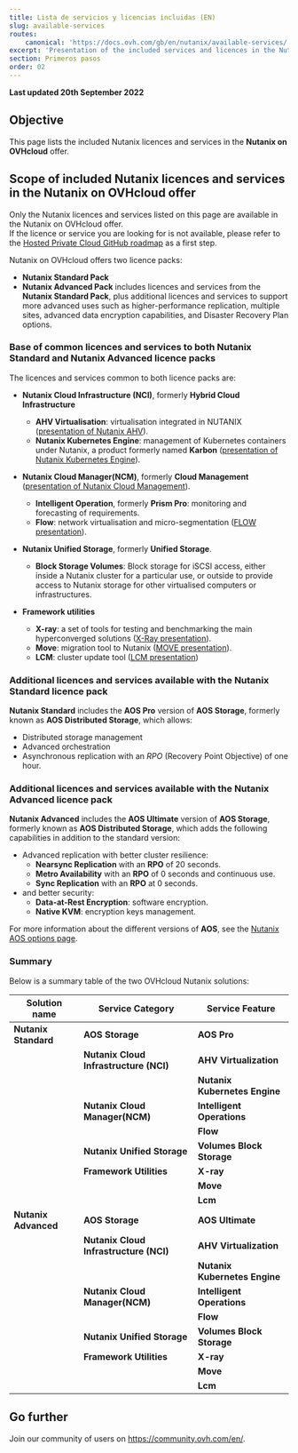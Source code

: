 ```yaml
---
title: Lista de servicios y licencias incluidas (EN)
slug: available-services
routes:
    canonical: 'https://docs.ovh.com/gb/en/nutanix/available-services/'
excerpt: 'Presentation of the included services and licences in the Nutanix on OVHcloud offer'
section: Primeros pasos
order: 02
---
```


**Last updated 20th September 2022**

## Objective

This page lists the included Nutanix licences and services in the **Nutanix on OVHcloud** offer.

## Scope of included Nutanix licences and services in the Nutanix on OVHcloud offer

Only the Nutanix licences and services listed on this page are available in the Nutanix on OVHcloud offer.<br>
If the licence or service you are looking for is not available, please refer to the [Hosted Private Cloud GitHub roadmap](https://github.com/ovh/hosted-private-cloud-roadmap/projects/3) as a first step.

Nutanix on OVHcloud offers two licence packs:

- **Nutanix Standard Pack**
- **Nutanix Advanced Pack** includes licences and services from the **Nutanix Standard Pack**, plus additional licences and services to support more advanced uses such as higher-performance replication, multiple sites, advanced data encryption capabilities, and Disaster Recovery Plan options. 

### Base of common licences and services to both **Nutanix Standard** and **Nutanix Advanced licence packs**

The licences and services common to both licence packs are:

- **Nutanix Cloud Infrastructure (NCI)**, formerly **Hybrid Cloud Infrastructure** 
    - **AHV Virtualisation**: virtualisation integrated in NUTANIX ([presentation of Nutanix AHV](https://www.nutanix.com/products/ahv)).
    - **Nutanix Kubernetes Engine**: management of Kubernetes containers under Nutanix, a product formerly named **Karbon** ([presentation of Nutanix Kubernetes Engine](https://www.nutanix.com/products/karbon)).

- **Nutanix Cloud Manager(NCM)**, formerly **Cloud Management** ([presentation of Nutanix Cloud Management](https://www.nutanix.com/products/cloud-manager/aiops)).
    - **Intelligent Operation**, formerly **Prism Pro**: monitoring and forecasting of requirements.
    - **Flow**: network virtualisation and micro-segmentation ([FLOW presentation](https://www.nutanix.com/products/flow)).

- **Nutanix Unified Storage**, formerly **Unified Storage**.
    - **Block Storage Volumes**: Block storage for iSCSI access, either inside a Nutanix cluster for a particular use, or outside to provide access to Nutanix storage for other virtualised computers or infrastructures.

- **Framework utilities**
    + **X-ray**: a set of tools for testing and benchmarking the main hyperconverged solutions ([X-Ray presentation](https://www.nutanix.com/products/x-ray)).
    + **Move**:  migration tool to Nutanix ([MOVE presentation](https://www.nutanix.com/products/move)).
    + **LCM**: cluster update tool ([LCM presentation](https://www.nutanix.com/products/life-cycle-manager))

### Additional licences and services available with the **Nutanix Standard licence pack**

**Nutanix Standard** includes the **AOS Pro** version of **AOS Storage**, formerly known as **AOS Distributed Storage**, which allows:

- Distributed storage management
- Advanced orchestration
- Asynchronous replication with an *RPO* (Recovery Point Objective) of one hour.

### Additional licences and services available with the **Nutanix Advanced licence pack**

**Nutanix Advanced** includes the **AOS Ultimate** version of **AOS Storage**, formerly known as **AOS Distributed Storage**, which adds the following capabilities in addition to the standard version:

- Advanced replication with better cluster resilience:
    - **Nearsync Replication** with an **RPO** of 20 seconds.
    - **Metro Availability** with an **RPO** of 0 seconds and continuous use.
    - **Sync Replication** with an **RPO** at 0 seconds.
- and better security:
    - **Data-at-Rest Encryption**: software encryption.
    - **Native KVM**: encryption keys management.

For more information about the different versions of **AOS**, see the [Nutanix AOS options page](https://www.nutanix.com/products/software-options).

### Summary

Below is a summary table of the two OVHcloud Nutanix solutions:

| Solution name                 | Service Category                       | Service Feature                   |
| ----------------------------- | -------------------------------------- | --------------------------------- |
| **Nutanix Standard**          | **AOS Storage**                        | **AOS Pro**                       |
|                               | **Nutanix Cloud Infrastructure (NCI)** | **AHV Virtualization**            |
|                               |                                        | **Nutanix Kubernetes Engine**     |
|                               | **Nutanix Cloud Manager(NCM)**         | **Intelligent Operations**        |
|                               |                                        | **Flow**                          |
|                               | **Nutanix Unified Storage**            | **Volumes Block Storage**         |
|                               | **Framework Utilities**                | **X-ray**                         |
|                               |                                        | **Move**                          |
|                               |                                        | **Lcm**                           |
| **Nutanix Advanced**          | **AOS Storage**                        | **AOS Ultimate**                  |
|                               | **Nutanix Cloud Infrastructure (NCI)** | **AHV Virtualization**            |
|                               |                                        | **Nutanix Kubernetes Engine**     |
|                               | **Nutanix Cloud Manager(NCM)**         | **Intelligent Operations**        |
|                               |                                        | **Flow**                          |
|                               | **Nutanix Unified Storage**            | **Volumes Block Storage**         |
|                               | **Framework Utilities**                | **X-ray**                         |
|                               |                                        | **Move**                          |
|                               |                                        | **Lcm**                           |

## Go further

Join our community of users on <https://community.ovh.com/en/>.
